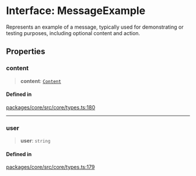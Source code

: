 # Interface: MessageExample

Represents an example of a message, typically used for demonstrating or testing purposes, including optional content and action.

## Properties

### content

> **content**: [`Content`](Content.md)

#### Defined in

[packages/core/src/core/types.ts:180](https://github.com/ai16z/eliza/blob/main/packages/core/src/core/types.ts#L180)

***

### user

> **user**: `string`

#### Defined in

[packages/core/src/core/types.ts:179](https://github.com/ai16z/eliza/blob/main/packages/core/src/core/types.ts#L179)
